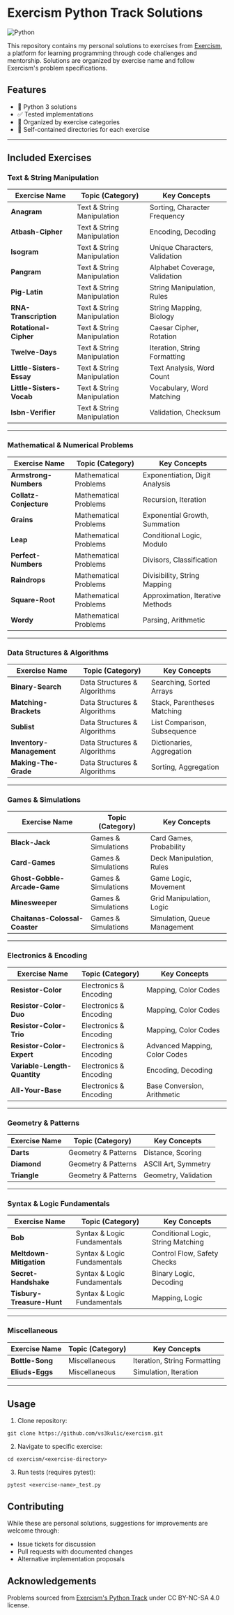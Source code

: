 # Exercism Python Track Solutions

![Python](https://img.shields.io/badge/python-3670A0?style=for-square&logo=python&logoColor=ffdd54)

This repository contains my personal solutions to exercises from [Exercism](https://exercism.org/), a platform for learning programming through code challenges and mentorship. Solutions are organized by exercise name and follow Exercism's problem specifications.

## Features
- 🐍 Python 3 solutions
- ✅ Tested implementations
- 🧩 Organized by exercise categories
- 📁 Self-contained directories for each exercise

---

## Included Exercises

### Text & String Manipulation
| Exercise Name         | Topic (Category)         | Key Concepts                     |
|------------------------|--------------------------|-----------------------------------|
| **Anagram**           | Text & String Manipulation | Sorting, Character Frequency     |
| **Atbash-Cipher**     | Text & String Manipulation | Encoding, Decoding               |
| **Isogram**           | Text & String Manipulation | Unique Characters, Validation    |
| **Pangram**           | Text & String Manipulation | Alphabet Coverage, Validation    |
| **Pig-Latin**         | Text & String Manipulation | String Manipulation, Rules       |
| **RNA-Transcription** | Text & String Manipulation | String Mapping, Biology          |
| **Rotational-Cipher** | Text & String Manipulation | Caesar Cipher, Rotation          |
| **Twelve-Days**       | Text & String Manipulation | Iteration, String Formatting     |
| **Little-Sisters-Essay** | Text & String Manipulation | Text Analysis, Word Count        |
| **Little-Sisters-Vocab** | Text & String Manipulation | Vocabulary, Word Matching        |
| **Isbn-Verifier**     | Text & String Manipulation | Validation, Checksum             |

---

### Mathematical & Numerical Problems
| Exercise Name         | Topic (Category)         | Key Concepts                     |
|------------------------|--------------------------|-----------------------------------|
| **Armstrong-Numbers** | Mathematical Problems    | Exponentiation, Digit Analysis   |
| **Collatz-Conjecture**| Mathematical Problems    | Recursion, Iteration             |
| **Grains**            | Mathematical Problems    | Exponential Growth, Summation    |
| **Leap**              | Mathematical Problems    | Conditional Logic, Modulo        |
| **Perfect-Numbers**   | Mathematical Problems    | Divisors, Classification         |
| **Raindrops**         | Mathematical Problems    | Divisibility, String Mapping     |
| **Square-Root**       | Mathematical Problems    | Approximation, Iterative Methods |
| **Wordy**             | Mathematical Problems    | Parsing, Arithmetic              |

---

### Data Structures & Algorithms
| Exercise Name         | Topic (Category)         | Key Concepts                     |
|------------------------|--------------------------|-----------------------------------|
| **Binary-Search**     | Data Structures & Algorithms | Searching, Sorted Arrays         |
| **Matching-Brackets** | Data Structures & Algorithms | Stack, Parentheses Matching      |
| **Sublist**           | Data Structures & Algorithms | List Comparison, Subsequence     |
| **Inventory-Management** | Data Structures & Algorithms | Dictionaries, Aggregation        |
| **Making-The-Grade**  | Data Structures & Algorithms | Sorting, Aggregation             |

---

### Games & Simulations
| Exercise Name         | Topic (Category)         | Key Concepts                     |
|------------------------|--------------------------|-----------------------------------|
| **Black-Jack**        | Games & Simulations      | Card Games, Probability          |
| **Card-Games**        | Games & Simulations      | Deck Manipulation, Rules         |
| **Ghost-Gobble-Arcade-Game** | Games & Simulations | Game Logic, Movement             |
| **Minesweeper**       | Games & Simulations      | Grid Manipulation, Logic          |
| **Chaitanas-Colossal-Coaster** | Games & Simulations | Simulation, Queue Management     |

---

### Electronics & Encoding
| Exercise Name         | Topic (Category)         | Key Concepts                     |
|------------------------|--------------------------|-----------------------------------|
| **Resistor-Color**    | Electronics & Encoding   | Mapping, Color Codes             |
| **Resistor-Color-Duo**| Electronics & Encoding   | Mapping, Color Codes             |
| **Resistor-Color-Trio** | Electronics & Encoding | Mapping, Color Codes             |
| **Resistor-Color-Expert** | Electronics & Encoding | Advanced Mapping, Color Codes    |
| **Variable-Length-Quantity** | Electronics & Encoding | Encoding, Decoding               |
| **All-Your-Base**     | Electronics & Encoding   | Base Conversion, Arithmetic      |

---

### Geometry & Patterns
| Exercise Name         | Topic (Category)         | Key Concepts                     |
|------------------------|--------------------------|-----------------------------------|
| **Darts**             | Geometry & Patterns      | Distance, Scoring                |
| **Diamond**           | Geometry & Patterns      | ASCII Art, Symmetry              |
| **Triangle**          | Geometry & Patterns      | Geometry, Validation             |

---

### Syntax & Logic Fundamentals
| Exercise Name         | Topic (Category)         | Key Concepts                     |
|------------------------|--------------------------|-----------------------------------|
| **Bob**               | Syntax & Logic Fundamentals | Conditional Logic, String Matching |
| **Meltdown-Mitigation** | Syntax & Logic Fundamentals | Control Flow, Safety Checks      |
| **Secret-Handshake**  | Syntax & Logic Fundamentals | Binary Logic, Decoding           |
| **Tisbury-Treasure-Hunt** | Syntax & Logic Fundamentals | Mapping, Logic                   |

---

### Miscellaneous
| Exercise Name         | Topic (Category)         | Key Concepts                     |
|------------------------|--------------------------|-----------------------------------|
| **Bottle-Song**       | Miscellaneous            | Iteration, String Formatting     |
| **Eliuds-Eggs**       | Miscellaneous            | Simulation, Iteration            |

---

## Usage
1. Clone repository:
```
git clone https://github.com/vs3kulic/exercism.git
```

2. Navigate to specific exercise:
```
cd exercism/<exercise-directory>
```

3. Run tests (requires pytest):
```
pytest <exercise-name>_test.py
```

## Contributing
While these are personal solutions, suggestions for improvements are welcome through:
- Issue tickets for discussion
- Pull requests with documented changes
- Alternative implementation proposals

## Acknowledgements
Problems sourced from [Exercism's Python Track](https://exercism.org/tracks/python) under CC BY-NC-SA 4.0 license.
